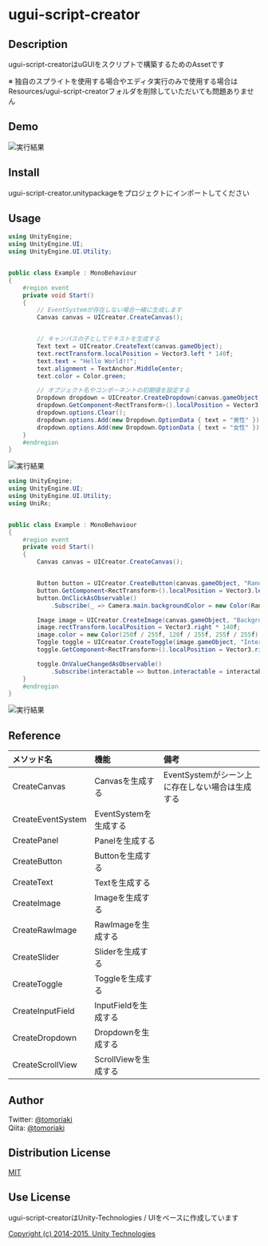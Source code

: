 # ugui-script-creator

## Description

ugui-script-creatorはuGUIをスクリプトで構築するためのAssetです

※ 独自のスプライトを使用する場合やエディタ実行のみで使用する場合はResources/ugui-script-creatorフォルダを削除していただいても問題ありません

## Demo

![実行結果](https://github.com/tomoriaki/ugui-script-creator/blob/readme_images/Images/result2.gif)

## Install

ugui-script-creator.unitypackageをプロジェクトにインポートしてください

## Usage

```csharp
using UnityEngine;
using UnityEngine.UI;
using UnityEngine.UI.Utility;


public class Example : MonoBehaviour
{
    #region event
    private void Start()
    {
        // EventSystemが存在しない場合一緒に生成します
        Canvas canvas = UICreator.CreateCanvas();


        // キャンバスの子としてテキストを生成する
        Text text = UICreator.CreateText(canvas.gameObject);
        text.rectTransform.localPosition = Vector3.left * 140f;
        text.text = "Hello World!!";
        text.alignment = TextAnchor.MiddleCenter;
        text.color = Color.green;

        // オブジェクト名やコンポーネントの初期値を設定する
        Dropdown dropdown = UICreator.CreateDropdown(canvas.gameObject, "Gender", "性別");
        dropdown.GetComponent<RectTransform>().localPosition = Vector3.right * 140f;
        dropdown.options.Clear();
        dropdown.options.Add(new Dropdown.OptionData { text = "男性" });
        dropdown.options.Add(new Dropdown.OptionData { text = "女性" });
    }
    #endregion
}
```

![実行結果](https://github.com/tomoriaki/ugui-script-creator/blob/readme_images/Images/result1.png)

```csharp
using UnityEngine;
using UnityEngine.UI;
using UnityEngine.UI.Utility;
using UniRx;


public class Example : MonoBehaviour
{
    #region event
    private void Start()
    {
        Canvas canvas = UICreator.CreateCanvas();


        Button button = UICreator.CreateButton(canvas.gameObject, "Random", "ランダム");
        button.GetComponent<RectTransform>().localPosition = Vector3.left * 140f;
        button.OnClickAsObservable()
            .Subscribe(_ => Camera.main.backgroundColor = new Color(Random.Range(0f, 1f), Random.Range(0f, 1f), Random.Range(0f, 1f)));

        Image image = UICreator.CreateImage(canvas.gameObject, "Background");
        image.rectTransform.localPosition = Vector3.right * 140f;
        image.color = new Color(250f / 255f, 120f / 255f, 255f / 255f);
        Toggle toggle = UICreator.CreateToggle(image.gameObject, "Interactable", "Interactable");
        toggle.GetComponent<RectTransform>().localPosition = Vector3.right * 30f;

        toggle.OnValueChangedAsObservable()
            .Subscribe(interactable => button.interactable = interactable);
    }
    #endregion
}
```

![実行結果](https://github.com/tomoriaki/ugui-script-creator/blob/readme_images/Images/result2.gif)

## Reference

| メソッド名 | 機能 | 備考 |
|:-----------|:-----------|:-----------|
| CreateCanvas | Canvasを生成する | EventSystemがシーン上に存在しない場合は生成する |
| CreateEventSystem | EventSystemを生成する |  |
| CreatePanel | Panelを生成する |  |
| CreateButton | Buttonを生成する |  |
| CreateText | Textを生成する |  |
| CreateImage | Imageを生成する |  |
| CreateRawImage | RawImageを生成する |  |
| CreateSlider | Sliderを生成する |  |
| CreateToggle | Toggleを生成する |  |
| CreateInputField | InputFieldを生成する |  |
| CreateDropdown | Dropdownを生成する |  |
| CreateScrollView | ScrollViewを生成する |  |

## Author

Twitter: [@tomoriaki](https://twitter.com/tomoriaki)  
Qiita: [@tomoriaki](https://qiita.com/tomoriaki)

## Distribution License

[MIT](https://github.com/tomoriaki/ugui-script-creator/blob/master/LICENSE)

## Use License

ugui-script-creatorはUnity-Technologies / UIをベースに作成しています

[Copyright (c) 2014-2015, Unity Technologies](https://bitbucket.org/Unity-Technologies/ui/src/0155c39e05ca5d7dcc97d9974256ef83bc122586/LICENSE?at=5.2&fileviewer=file-view-default)
